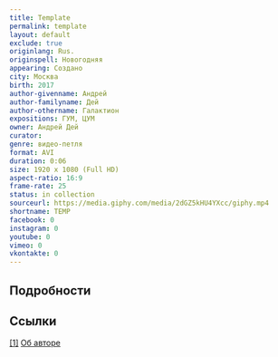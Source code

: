 ```yaml
---
title: Template
permalink: template
layout: default
exclude: true
originlang: Rus.
originspell: Новогодняя
appearing: Создано
city: Москва
birth: 2017
author-givenname: Андрей
author-familyname: Дей
author-othername: Галактион
expositions: ГУМ, ЦУМ
owner: Андрей Дей
curator:
genre: видео-петля
format: AVI
duration: 0:06
size: 1920 x 1080 (Full HD)
aspect-ratio: 16:9
frame-rate: 25
status: in collection
sourceurl: https://media.giphy.com/media/2dGZ5kHU4YXcc/giphy.mp4
shortname: TEMP
facebook: 0
instagram: 0
youtube: 0
vimeo: 0
vkontakte: 0
---
```


## Подробности

## Ссылки

[[1]](#a1) <span id="f1"></span> [Об авторе](index)

